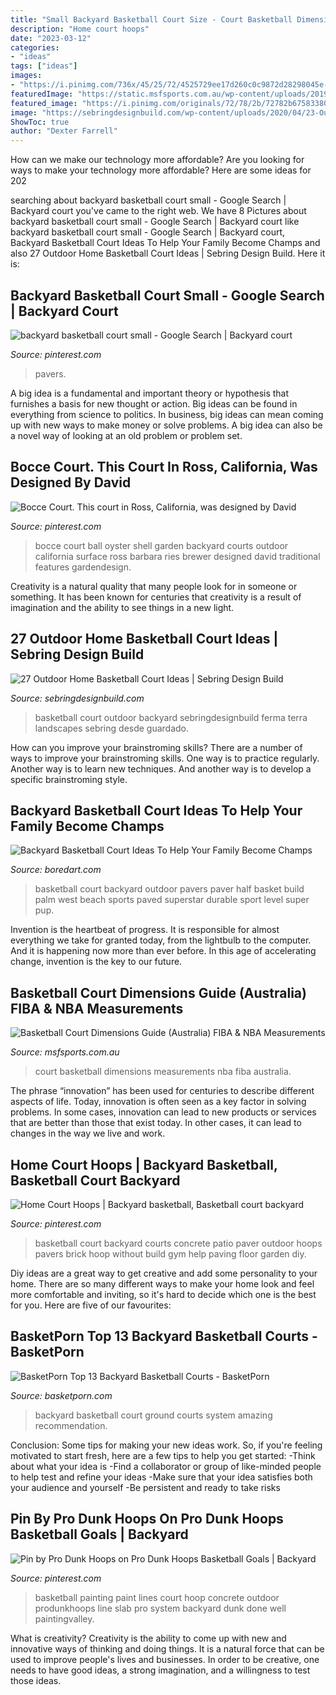 ```yaml
---
title: "Small Backyard Basketball Court Size - Court Basketball Dimensions Measurements Nba Fiba Australia"
description: "Home court hoops"
date: "2023-03-12"
categories:
- "ideas"
tags: ["ideas"]
images:
- "https://i.pinimg.com/736x/45/25/72/4525729ee17d260c0c9872d28298045e--backyard-basketball-court-backyard-sport-court.jpg"
featuredImage: "https://static.msfsports.com.au/wp-content/uploads/2019/10/court-measurements.png"
featured_image: "https://i.pinimg.com/originals/72/78/2b/72782b67583380265b65cb3b3409f75c.jpg"
image: "https://sebringdesignbuild.com/wp-content/uploads/2020/04/23-Outdoor-Home-Basketball-Courts-Ideas-4.jpg?x61781"
ShowToc: true
author: "Dexter Farrell"
---
```



How can we make our technology more affordable?
Are you looking for ways to make your technology more affordable? Here are some ideas for 202
	

		
searching about backyard basketball court small - Google Search | Backyard court you've came to the right web. We have 8 Pictures about backyard basketball court small - Google Search | Backyard court like backyard basketball court small - Google Search | Backyard court, Backyard Basketball Court Ideas To Help Your Family Become Champs and also 27 Outdoor Home Basketball Court Ideas | Sebring Design Build. Here it is:
		
    
## Backyard Basketball Court Small - Google Search | Backyard Court

<img loading=lazy src="https://i.pinimg.com/736x/5a/c8/17/5ac8171301644bf0b4493bbc724450ec.jpg" onerror="this.onerror=null;this.src='https://tse3.mm.bing.net/th?id=OIP.ui4GXbUSI5N7a1BV3MakPwHaEt&amp;pid=15.1';" alt="backyard basketball court small - Google Search | Backyard court">

_Source: pinterest.com_

>pavers. 

	

A big idea is a fundamental and important theory or hypothesis that furnishes a basis for new thought or action. Big ideas can be found in everything from science to politics. In business, big ideas can mean coming up with new ways to make money or solve problems. A big idea can also be a novel way of looking at an old problem or problem set.

    
## Bocce Court. This Court In Ross, California, Was Designed By David

<img loading=lazy src="https://i.pinimg.com/originals/04/e5/c7/04e5c770c82373ac477522076fc69917.jpg" onerror="this.onerror=null;this.src='https://tse3.mm.bing.net/th?id=OIP.ElqUm5ok-RR-2x0KOvwc1gHaE8&amp;pid=15.1';" alt="Bocce Court. This court in Ross, California, was designed by David">

_Source: pinterest.com_

>bocce court ball oyster shell garden backyard courts outdoor california surface ross barbara ries brewer designed david traditional features gardendesign. 

	

Creativity is a natural quality that many people look for in someone or something. It has been known for centuries that creativity is a result of imagination and the ability to see things in a new light.

    
## 27 Outdoor Home Basketball Court Ideas | Sebring Design Build

<img loading=lazy src="https://sebringdesignbuild.com/wp-content/uploads/2020/04/23-Outdoor-Home-Basketball-Courts-Ideas-4.jpg?x61781" onerror="this.onerror=null;this.src='https://tse4.mm.bing.net/th?id=OIP.fP5NITQhf5Kkc2vYyhh4TwAAAA&amp;pid=15.1';" alt="27 Outdoor Home Basketball Court Ideas | Sebring Design Build">

_Source: sebringdesignbuild.com_

>basketball court outdoor backyard sebringdesignbuild ferma terra landscapes sebring desde guardado. 

	

How can you improve your brainstroming skills?
There are a number of ways to improve your brainstroming skills. One way is to practice regularly. Another way is to learn new techniques. And another way is to develop a specific brainstroming style.

    
## Backyard Basketball Court Ideas To Help Your Family Become Champs

<img loading=lazy src="https://www.boredart.com/wp-content/uploads/2016/07/backyard-basketball-court-ideas-16.jpg" onerror="this.onerror=null;this.src='https://tse1.mm.bing.net/th?id=OIP.RzzMK6mRseU21PqapDnZXQHaJ3&amp;pid=15.1';" alt="Backyard Basketball Court Ideas To Help Your Family Become Champs">

_Source: boredart.com_

>basketball court backyard outdoor pavers paver half basket build palm west beach sports paved superstar durable sport level super pup. 

	

Invention is the heartbeat of progress. It is responsible for almost everything we take for granted today, from the lightbulb to the computer. And it is happening now more than ever before. In this age of accelerating change, invention is the key to our future.

    
## Basketball Court Dimensions Guide (Australia) FIBA &amp; NBA Measurements

<img loading=lazy src="https://static.msfsports.com.au/wp-content/uploads/2019/10/court-measurements.png" onerror="this.onerror=null;this.src='https://tse3.mm.bing.net/th?id=OIP.wTECDyMfyZ3qjDx-pnPVpgHaDq&amp;pid=15.1';" alt="Basketball Court Dimensions Guide (Australia) FIBA &amp; NBA Measurements">

_Source: msfsports.com.au_

>court basketball dimensions measurements nba fiba australia. 

	

The phrase “innovation” has been used for centuries to describe different aspects of life. Today, innovation is often seen as a key factor in solving problems. In some cases, innovation can lead to new products or services that are better than those that exist today. In other cases, it can lead to changes in the way we live and work.

    
## Home Court Hoops | Backyard Basketball, Basketball Court Backyard

<img loading=lazy src="https://i.pinimg.com/736x/45/25/72/4525729ee17d260c0c9872d28298045e--backyard-basketball-court-backyard-sport-court.jpg" onerror="this.onerror=null;this.src='https://tse4.mm.bing.net/th?id=OIP.CNjQqgIaYstOySU-cPV6SwHaJ6&amp;pid=15.1';" alt="Home Court Hoops | Backyard basketball, Basketball court backyard">

_Source: pinterest.com_

>basketball court backyard courts concrete patio paver outdoor hoops pavers brick hoop without build gym help paving floor garden diy. 

	

Diy ideas are a great way to get creative and add some personality to your home. There are so many different ways to make your home look and feel more comfortable and inviting, so it's hard to decide which one is the best for you. Here are five of our favourites:

    
## BasketPorn Top 13 Backyard Basketball Courts - BasketPorn

<img loading=lazy src="http://basketporn.com/wp-content/uploads/2014/06/Amazing-Backyard-Court.jpg" onerror="this.onerror=null;this.src='https://tse1.mm.bing.net/th?id=OIP.5f_uKxlwtKHU9WXrdGb3JQHaFJ&amp;pid=15.1';" alt="BasketPorn Top 13 Backyard Basketball Courts - BasketPorn">

_Source: basketporn.com_

>backyard basketball court ground courts system amazing recommendation. 

	

Conclusion: Some tips for making your new ideas work.
So, if you're feeling motivated to start fresh, here are a few tips to help you get started: 
-Think about what your idea is 
-Find a collaborator or group of like-minded people to help test and refine your ideas 
-Make sure that your idea satisfies both your audience and yourself 
-Be persistent and ready to take risks

    
## Pin By Pro Dunk Hoops On Pro Dunk Hoops Basketball Goals | Backyard

<img loading=lazy src="https://i.pinimg.com/originals/72/78/2b/72782b67583380265b65cb3b3409f75c.jpg" onerror="this.onerror=null;this.src='https://tse1.mm.bing.net/th?id=OIP.zE-0DvBTZfC5UQUvlmBxMQHaE8&amp;pid=15.1';" alt="Pin by Pro Dunk Hoops on Pro Dunk Hoops Basketball Goals | Backyard">

_Source: pinterest.com_

>basketball painting paint lines court hoop concrete outdoor produnkhoops line slab pro system backyard dunk done well paintingvalley. 

	

What is creativity?
Creativity is the ability to come up with new and innovative ways of thinking and doing things. It is a natural force that can be used to improve people's lives and businesses. In order to be creative, one needs to have good ideas, a strong imagination, and a willingness to test those ideas.

